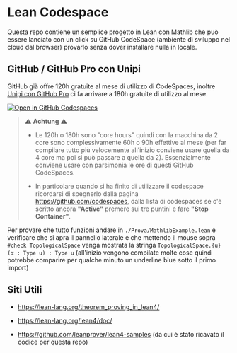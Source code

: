 # Lean Codespace

Questa repo contiene un semplice progetto in Lean con Mathlib che può essere lanciato con un click su GitHub CodeSpace (ambiente di sviluppo nel cloud dal browser) provarlo senza dover installare nulla in locale.

## GitHub / GitHub Pro con Unipi

GitHub già offre 120h gratuite al mese di utilizzo di CodeSpaces, inoltre [Unipi con GitHub Pro](https://www.dm.unipi.it/github-pro/) ci fa arrivare a 180h gratuite di utilizzo al mese.

[![Open in GitHub Codespaces](https://github.com/codespaces/badge.svg)](https://github.com/codespaces/new?skip_quickstart=true&hide_repo_select=true&ref=main&repo=706127139&machine=standardLinux32gb&location=WestEurope)

> :warning: **Achtung** :warning:
>
> - Le 120h o 180h sono "core hours" quindi con la macchina da 2 core sono complessivamente 60h o 90h effettive al mese (per far compilare tutto più velocemente all'inizio conviene usare quella da 4 core ma poi si può passare a quella da 2). Essenzialmente conviene usare con parsimonia le ore di questi GitHub CodeSpaces.
>
> - In particolare quando si ha finito di utilizzare il codespace ricordarsi di spegnerlo dalla pagina <https://github.com/codespaces>, dalla lista di codespaces se c'è scritto ancora **"Active"** premere sui tre puntini e fare **"Stop Container"**.

Per provare che tutto funzioni andare in `./Prova/MathlibExample.lean` e verificare che si apra il pannello laterale e che mettendo il mouse sopra `#check TopologicalSpace` venga mostrata la stringa `TopologicalSpace.{u} (α : Type u) : Type u` (all'inizio vengono compilate molte cose quindi potrebbe comparire per qualche minuto un underline blue sotto il primo import)

## Siti Utili

- https://lean-lang.org/theorem_proving_in_lean4/

- https://lean-lang.org/lean4/doc/

- <https://github.com/leanprover/lean4-samples> (da cui è stato ricavato il codice per questa repo)
